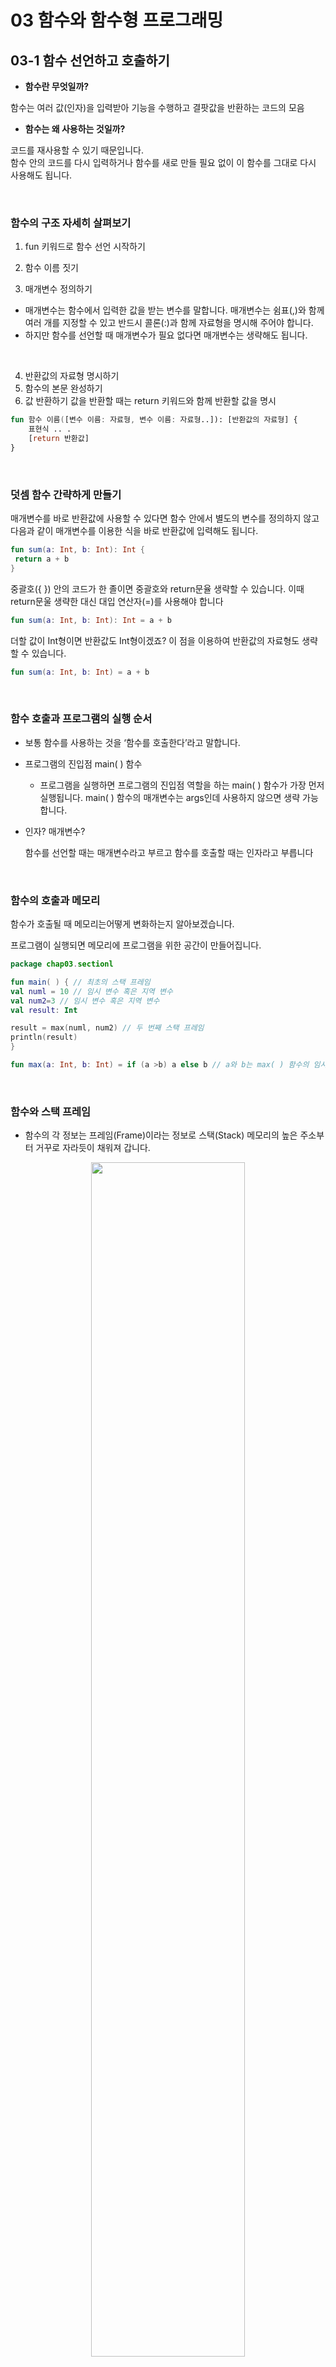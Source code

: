 # 03 함수와 함수형 프로그래밍

## 03-1 함수 선언하고 호출하기

- **함수란 무엇일까?**  

함수는 여러 값(인자)을 입력받아 기능을 수행하고 결팟값을 반환하는 코드의 모음
<br>

- **함수는 왜 사용하는 것일까?**

코드를 재사용할 수 있기 때문입니다.  
함수 안의 코드를 다시 입력하거나 함수를 새로 만들 필요 없이 이 함수를 그대로 다시 사용해도 됩니다.

<br>

### **함수의 구조 자세히 살펴보기**

1. fun 키워드로 함수 선언 시작하기

2. 함수 이름 짓기

3. 매개변수 정의하기
  - 매개변수는 함수에서 입력한 값을 받는 변수를 말합니다. 매개변수는 쉼표(,)와 함께 여러 개를 지정할 수 있고 반드시 콜론(:)과 함께 자료형을 명시해 주어야 합니다.
  - 하지만 함수를 선언할 때 매개변수가 필요 없다면 매개변수는 생략해도 됩니다.

<br>

4. 반환값의 자료형 명시하기
5. 함수의 본문 완성하기
6. 값 반환하기
값을 반환할 때는 return 키워드와 함께 반환할 값을 명시

```kotlin
fun 함수 이름([변수 이름: 자료형, 변수 이름: 자료형..]): [반환값의 자료형] { 
	표현식 .. .
	[return 반환값] 
}
```

<br>

### 덧셈 **함수 간략하게** 만들기

매개변수를 바로 반환값에 사용할 수 있다면 함수 안에서 별도의 변수를 정의하지 않고 다음과 같이 매개변수를 이용한 식을 바로 반환값에 입력해도 됩니다.

```kotlin
fun sum(a: Int, b: Int): Int {
 return a + b
}
```

중괄호({ }) 안의 코드가 한 졸이면 중괄호와 return문율 생략할 수 있습니다. 이때 return문울 생략한 대신 대입 연산자(=)를 사용해야 합니다

```kotlin
fun sum(a: Int, b: Int): Int = a + b
```

더할 값이 Int형이면 반환값도 Int형이겠죠? 이 점을 이용하여 반환값의 자료형도 생략할 수 있습니다.

```kotlin
fun sum(a: Int, b: Int) = a + b
```

<br>

### 함수 호출과 프로그램의 실행 순서

- 보통 함수를 사용하는 것을 ‘함수를 호출한다’라고 말합니다.
- 프로그램의 진입점 main( ) 함수
    - 프로그램을 실행하면 프로그램의 진입점 역할을 하는 main( ) 함수가 가장 먼저 실행됩니다. main( ) 함수의 매개변수는 args인데 사용하지 않으면 생략 가능합니다.

- 인자? 매개변수?
    
    함수를 선언할 때는 매개변수라고 부르고 함수를 호출할 때는 인자라고 부릅니다
    

<br>

### **함수의 호출과 메모리**

함수가 호출될 때 메모리는어떻게 변화하는지 알아보겠습니다. 

프로그램이 실행되면 메모리에 프로그램을 위한 공간이 만들어집니다.

```kotlin
package chap03.sectionl

fun main( ) { // 최초의 스택 프레임
val numl = 10 // 임시 변수 혹은 지역 변수 
val num2=3 // 임시 변수 혹은 지역 변수 
val result: Int

result = max(numl, num2) // 두 번째 스택 프레임
println(result)
}

fun max(a: Int, b: Int) = if (a >b) a else b // a와 b는 max( ) 함수의 임시 변수
```

<br>

### 함수와 스택 프레임

- 함수의 각 정보는 프레임(Frame)이라는 정보로 스택(Stack) 메모리의 높은 주소부터 거꾸로 자라듯이 채워져 갑니다.

<p align="center"><img src = https://user-images.githubusercontent.com/101503543/210355559-57972ac1-7733-482a-bdf7-87519df2da04.png  width="70%" height="70%" ></p>

- 지역 변수(LocalVariable)란 함수가 종료되면 스택 프레임과 함께 사라지는 임시 변수입니다.
- main( ) 함수에서 max( ) 함수가 호출되면 새로운 스택 프레임이 만들어집니다.
- max( ) 함수의 스택 프레임이 소멸되고 반환값은 main( ) 함수 스택 프레임의 result 변수에 저장됩니다.

<br>

### **스택 프레임의 생성과 소멸**

- 함수가 호출될 때마다 해당 정보는 스택 메모리에 쌓이는데 그것을 스택 프레임이라고 부릅니다.

![2](https://user-images.githubusercontent.com/101503543/210355694-daa589c2-7814-498e-a30b-396af5563cb6.png)

- 함수가 호출되면 스택에 프레임이 생깁니다. 스택 프레임은 각각 분리되어 있으므로 함수에 선언된 변수도 분리하여 생각합니다. 그래서 프레임으로 분리된 변수들을 지역 변수라고 부릅니다.
- 생성한 순서의 반대 순서로 소멸됩니다.

<br>

### 스택 오버플로

- **스택의 내용이 최대 영역을 초과하면 스택 오버플로 발생!**

프레임은 스택에 생성되고 스택은 메모리의 높은 주소에서 낮은 주소 방향으로 생성된다고 이야기했습니다.

힙 영역에는 동적으로 생성된 객체의 정보가 담겨져 있고, 힙에서는 보통 낮은 주소에서 높은 주소로 자라가며 정보를 저장합니다.

그래서 두 영역이 만나지 않도록 메모리를 관리하는 것이 중요합니다. 만약 무한하게 함수를 호출하여 스택 프레임을 생성하면 정해진 스택 영역의 경계를 넘어서면서 힙 영역과 겹치게 되는데 바로 이때 스택 오버플로
(Stack Overflow) 오류가 발생합니다.

<br>

### **반환값이 없는 함수**

- 함수의 반환값은 생략할 수 있습니다.
- 예를 들어 두 인자를 그대로 출력하는 함수는 값을 반환하지 않아도 됩니다.
- 즉, return문을 생략할 수 있습니다.
- 그 대신 반환값의 자료형을 Unit 으로 지정하거나 생략할 수 있습니다. (Unit은 코틀린에서 다루는 특수한 자료형 중 하나로 반환값이 없을 때 사용합니다.)

```kotlin
fun printSum(a: Int, b: Int): Unit { 
	println("sum of $a and $b is ${a + b}")
}
```

- 다음은 Unit을 생략한 것입 니 다.

코틀린은 함수에서 반환값과 반환값의 자료형 이 없으면 반환값의 자료형을 Unit으로 추론합니다.

```kotlin
fun printSum(a: Int, b: Int) {
	println("sum of $a and $b is ${a + b}")
}
```

<br>

### Unit과 void의 차이점

- Unit은 자바의 void형과 대응합니다.
- 하지만 void는 정말로 아무것도 반환하지 않고 Unit은 특수한 객체를 반환한다는 차이점이 있습니다.

<br>

### 매개변수 제대로 활용하기

- 예를 들어 여러분이 어떤 회원 의 이름(name)과 이메일 주소(email)를 매개변수로 받아 회원 목록에 저장하는 함수를 개발하는 상황을 상상해 보겠습니다.
- 그런데 이메일 주소가 없는 회원이 있을수도 있어서 이런 회원의 이메일 주소는 "default" 문자열을함수예 전달하여 처리하기로 했습니다.

```kotlin
fun add(name: String, email: String) {
// name과 email을 회원 목록에 저장
 }
```

- 하지만 add( ) 함수를 호출할 때마다 "default" 값을 함수의 인자로 넘겨주는 것이 매우 번거롭다는 것을 알게 되었습니다.

<p align="center"><img src = https://user-images.githubusercontent.com/101503543/210355726-2938f05b-0e39-4651-b431-564a2347fccd.png width="50%" height="50%"></p>

그래서 add( ) 함수에 이름만 입력하여 호출하면 자동으로 email에 "default" 값이 입력되면 좋을것입니다.

- 코틀린은 이런 **함수 매개변수의 기본값 기능을 제공**합니다.

함수를선언할 때 매개변수에 기본값을 지정할수 있는 것이죠. 

다음은 매개변수 email의 기본값을 "default"로 지정한 것입니다 .

```kotlin
fun add(name: String, email: String = "default") {
// name과 email을 회원 목록에 저장
// email의 기본값은 "default". 즉, email로 넘어오는 값이 없으면 자동으로 "default" 입력
}
```

이렇게 하면 email에 대한 기본값이 정해져 있기 때문에 다음과 같이 매개변수 name에 대한 인자만 전달해도 add( ) 함수를 사용할수 있습니다.

```kotlin
add("Youngdeok") // email 인자를 생략하여 호출(name에만 "Youngdeok"이 전달)
```

<br>

### **매개변수 이름과 함께 함수 호출하기**

- 코틀린은 매개변수의 이름과 함께 인자를 전달하는 방법 올 제공
- X = 200과 같은형태로매개변수의 이름을 붙여 함수를 호출하니 함수 호출 부분만 읽어도 어떤 매개변수에 어떤 값을 전달했는지 알기 쉬워졌습니다.

<br>

### 매개변수의 개수가 고정되지 않은 함수 사용하기

- 예를 들어 함수 인자로 1, 2, 3을 전달하면 1, 2, 3이라 출력하고 1, 2, 3, 4를 전달하면 1, 2, 3,
4라고 출력하기 위해서는 어떻게 해야 할까요?
- 가변 인자(VariableArgument)를 사용하면 됩니다.
    - 가변 인자는 ‘인자의 개수가 변한다’라는 뜻입니다.
    - 가변 인자를 사용하면 함수는 하나만 정의해 놓고 여러 개의 인자를 받을 수 있습니다.
    - 가변 인자를 사용하는 방법은 함수를 선언할 때 매개변수 왼쪽에 vararg라는키워드를 붙이면 됩니다.

```kotlin
fun main( ) {
		normalVarargs(l, 2, 3, 4) // 4개의 인자 구성 
		normalVarargs(4, 5, 6) // 3개의 인자 구성
}

fun normalVarargs(vararg counts : Int) { 
		for (num in counts) {
		print("$num ")
		}

		print("\n")
}
```

- 매개변수 counts 왼쪽에 vararg라는 키워드를 붙여 counts를 가변 인자로 지정했습니다.
- 가변 인자의 자료형은 Int형입니다. 즉, 가변 인자 counts는 Int형 배열이 됩니다.

<br>

## 03-2 함수형 프로그래밍

- 코틀린은 함수형 프로그래밍 (FP: Functional Programming)과 객체 지향 프로그래밍 (OOP: Object-OrientedProgramming)을 모두 지원하는 다중패러다임 언어입니다.
    - 함수형, 객체 지향 프로그래밍의 장점은 코드를 간략하게 만들 수 있다는 것입니다. 두 기법은 대규모 프로그램의 설계에도 적합하여 많은 현대 프로그래밍 언어가 지향하는 특징입니다.
    - 특히 함수형 프로그래밍은 코드가 간략화되고 테스트나 재사용성이 더 좋아지면서 개발 생산성이 늘어나는 장점 덕분에 꼭 공부해야합니다.

- **다중 패러다임 언어란?**
    - 다중 패러다임 언어란 한 가지 구현 규칙에 얽매이지 않고 다양한 문법과 형식을 지원하는 언어를 말합니다.
    - 특히 현대의 컴퓨터 언어는 다중 패러다임 언어를 지향하며 발전하고 있습니다.

- **함수형 프로그래밍이란?**
    - 함수형 프로그래밍은 순수함수를 작성하여 프로그램의 부작용을 줄이는 프로그래밍 기법을 말합니다.
    - 그리고 함수형 프로그래밍에서는 람다식과 고차 함수를 사용합니다.

<br>

### 순수함수

- 함수형 프로그래밍은 순수 함수를 사용하자는 것에서 출발했습니다.
- 그러면 순수 함수란 무엇 일까요?
    - 만일 어떤 함수가 같은 인자에 대하여 항상 같은 결과를 반환하면 ‘부작용이 없는 함수’라고 말합니다.
    - 그리고 부작용이 없는 함수가 함수 외부의 어떤 상태도 바꾸지 않는다면 순수 함수(Pure Function)라고 부릅니다.
    - 이런 특성 덕분에 순수 함수는 스레드에 사용해도 안전하고 코드를 테스트하기도 쉽다는 장점이 있습니다.
    - 순수 함수는 부작용이 없어 값이 예측이 가능해 결정적 (deterministic)’ 이라고 하기도 합니다.

```kotlin
// 순수함수의 예
fun sum(a: Int, b: Int): Int {
	return a + b // 동일한 인자인 a, b를 입력받아 항상 a + b를 출력(부작용이 없음)
}
```

- 프로그램이 커지다 보면 부작용을 완벽하게 통제할 수 있는 순수 함수를 만들기는 어렵습니다. 그래서 평소에 가능한 한 순수함수에 가깝게 안전한 함수를 구현하려고 노력하는것이 중요합니다.

- 순수 함수의 조건을 만족하지 않는 함수는 무엇일까요?

```kotlin
fun check( ) {
	val test = User.grade( ) // check( ) 함수에 없는 외부의 User 객체를 사용
	if (test != null) process(test) // 변수 test는 User.grade( )의 실행 결과에 따라 달라짐
}
```

**check( )** 함수는 함수 안에서 함수 외부에 있는 **User** 객체의 함수인 **grade( )** 함수를 실행하고 있습니다. 또
**grade( )** 함수의 결갓값을 test에 저장하여 조건문 **if(test !=** nu||)에 사용합니다. 심지어 **process( )** 함수는 조건을 만족하지 못하면 실행되지 않습니다.

**check( )** 함수만 보면 User가 어떤 객체인지, **grade( )** 함수는 어떤 값을 반환하는지, **process( )** 함수는 대체 무엇을 하는지 알 수 없습니다. 쉽게 말해 **check( )** 함수의 실행 결과를 예측하기 어렵다는 것이죠. 

바로 이런 함수가 순수 함수의 조건을 만족하지 못하는 함수입니다.

### **람다식**

- 람다식은 람다 대수(LambdaCalculus)에서 유래한 것

```kotlin
{ x, y -) X + y } // 람다식의 예(이름이 없는 함수 형태)
```

- 위의 식을 보면 함수의 이름이 없고화살표 (-〉) 가 사용되었습니다.
- 수학에서 말하는 람다 대수는 이름이 없는 함수로 2개 이상의 입력을 1개의출력으로 단순화한다는 개념입니다.
- 함수형 프로그래밍의 람다식은 다른 함수의 인자로 넘기는 함수, 함수의 결과값으로 반환하는 함수, 변수에 저장하는 함수를 말합니다.

<br>

### 일급객체

- 함수형 프로그래밍에서는 함수를 일급 객체로 생각합니다.
- 람다식 역시 일급 객체의 특징을 가지고 있는데 일급 객체란 무엇일까요?

- **일급 객체의 특징**
    - 일급객체는함수의인자로전달할수있다.
    - 일급 객체는 함수의 반환값에 사용할 수 있다.
    - 일급 객체는 변수에 담을 수 있다.

- **일급함수**
    - 만약 함수가 일급 객체면 일급 함수라고 부릅니다.
    - 그리고 일급 함수에 이름이 없는 경우 ‘람다식 함수' 혹은 ‘람다식’이라고 부를 수 있습니다.
    - 즉, 람다식은 일급 객체의 특징을 가진 이름 없는 함수입니다.

<br>
 
### 고차 함수

- 고차 함수(High-orderFunction)란 다른 함수를 인자로 사용하거 나 함수를 결팟값으로 반환하 는 함수
- **물론 두 특징을 모두 가지고 있어도 고차 함수이다.**
- **일급 객체 혹은 일급 함수를 서로 주고 받을 수 있는 함수가 고차 함수가 되는 것**

```kotlin
fun main( ) {
		println(highfunc({ x, y -> x + y }, 10, 20)) // 람다식 함수를 인자로 넘김
}

fun highFunc(sum: (Int, Int) -> Int, a: Int, b: Int) : Int = sum(a, b) // sum 매개변수는 함수

```

- 이 sum은 람다식 함수 형식으로 선언되어 있죠. 즉, highFune( ) 함수는 sum을 통해서 람다식 함수를 인자로 받아들일 수 있는 고차함수가 됩니다

![4](https://user-images.githubusercontent.com/101503543/210355772-e332764d-504c-46ab-96d0-351839247b48.png)

- **함수형 프로그래밍의 정의와 특징**
    - 순수함수를 사용해야 한다.
    - 람다식을 사용할 수 있다.
    - 고차함수를 사용할 수 있다.

<br>

## 03-3 고차 함수와 람다식


- **고차 함수는 인자나 반환값에 함수를 사용해서 대단히 유연합니다.**
- 그 유연성 때문에 처음에는 적응하기 어려울 수 있지만 익숙해지면 간결하고 최적화된 코드를 작성할 수 있습니다.

<br>

### **고차 함수의 형태**

- 고차 함수는 인자나 반환값으로 함수를 사용
- 이때 함수는 일반적으로 이름이 있는 함수일 수도 있고 이름이 없는 함수일 수도 있다.

1. **일반 함수를 인자나 반환값으로 사용하는 고차 함수**

```kotlin
fun main( ) {
	val resl = sum(3, 2) // 일반 인자
	val res2 = mul(sum(3,3), 3) II 인자에 함수를 사용

	println("resl: $resl, res2: $res2")
}
```

mul( ) 함수의 첫 번째 인자에 sum( ) 함수를 사용

```kotlin
fun main( ) {
	println("funcFunc: ${funcFunc( )}")
}

fun sum(a: Int, b: Int) = a + b

fun funcfunc( ): Int { // 함수의 반환값으로 합수 사용 
		return sum(2, 2)
}
```

funcFunc( ) 함수의 반환값으로 sum( ) 함수를 사용

<br>

2. **람다식을 인자나 반환값으로 사용하는 고차 함수**

- **변수에 할당하는 람다식 함수 작성하기**

```kotlin
fun main( ) {
	var result: Int
	val multi = {x: Int, y: Int -> x * y} // 일반 변수에 람다식 할당 
	result = multi(10, 20) // 람다식이 할당된 변수는 함수처럼 사용 가능 

	println(result)
}

```

람다식이 변수에 할당되어 변수이름이 multi( )와 같이 함수 형태로 사용할 수 있게 됩니다.

![5](https://user-images.githubusercontent.com/101503543/210355806-ddf150a9-e954-4756-a080-cbf575af0db6.png)

화살표 기호를 기준으로 왼쪽에는 람다식의 매개변수 x: Int, y: Int를 작성하고, 오른쪽에는 함수의 내용과 반환값 x * y를 적었습니다. 만약 함수 내용에 표현식이 2줄 이상이라면 마지막 표현식이 반환값이 됩니다.

```kotlin
val multi2: (Int, Int) -> Int = {x: Int, y: Int -> 
	println("x * y")
	x * y // 마지막표현식이 반환 
}
```

변수 multi의 자료형이 람다식으로 지정되어 있습니다. 

그런데 람다식의 매개변수에 자료형이 지정되어 있다면 변수의 자료형은 생략할수 있습니다. 

즉, 다음은 모두 같은 표현입니다.

```kotlin
val multi: (Int, Int) ->Int = {x: Int, y: Int ->x * y} // 생략되지 않은 전체 표현 
val multi = {x: Int, y: Int -> x * y} // 선언 자료형 생략
val multi: (Int, Int) ->Int = {x, y ->x * y} // 람다식 매개변수 자료형의 생략
```

하지만 둘 다 생략해 버리면 자료형이 추론되지 않으므로 오류가 발생합니다.

<br>

- **반환자료형이 아예 없거나 매개변수가 하나만 있을 때는?**

```kotlin
val greet : ( ) -> Unit = {println("Hello World !")} 
val square: (Int) -> Int = {x ->x * x}
```

첫 번째 람다식에는 매개 변수와 반환값이 없습니다. 그래서 변수 greet의 자료형은 ( ) -> Unit 입니다. 

그리고 람다식 본문을 자세히 보면 매개 변수를 표현할 필요가 없으므로 화살표 앞쪽과 화살표 자체가 생략됩니다.

<br>

- **만약 람다식 안에 람다식을 넣으면 어떻게 자료형을 지정해야 할까요?**

```kotlin
val nestedlambda: ( ) -> ( ) -> Unit = {{println("nested")}}

```

아무것도 없는 람다식 { }에 람다식 {println("nested")}를 넣었습니다. 

그러면 자료형은 ( ) -> ( ) -> Unit으로 명시해야합니다.

```kotlin
// 람다식의 자료형 생략
val greet = {println("Hello World !")} // 추론 가능
val square = {x: Int -> x * x} // square의 자료형을 생략하려면 x의 자료형을 명시해야 함 
val nestedlambda = {{println("nested")}} // 추론 가능
```

<br>

3. **매개변수에 람다식 함수를 이용한 고차 함수**

```kotlin
fun main( ) {
	var result: Int
	result = highOrder({ x, y -> x + y }, 10, 20) // 람다식을 매개변수와 인자로 사용한 함수 println (result)
}

fun highOrder(sum: (Int, Int) -> Int, a: Int, b: Int): Int { 
	return sum(a, b)
}
```

![6](https://user-images.githubusercontent.com/101503543/210355827-e8fbb5b2-b34b-4e1b-b22e-cbceed9750f1.png)

첫 번째 인자의 람다식은 highOrder( ) 함수의 첫 번째 매개변수에서 선언한 자료형으로 구성해야합니다.

<br>

4. **인자와 반환값이 없는 람다식 함수**

```kotlin
fun main( ) {
	val out: ( ) -> Unit = {println("Hello World! ")} // 인자와 반환값이 없는 람다식의 선언
  // 자료형 추론이 가능하므로 val out = { println("Hello World!") }와 같이 생략 가능

	out( ) //함수처럼 사용 가능
	val new=out //람다식이 들어있는 변수를 다른 변수에 할당
	new( )
}
```

- 또한 람다식은 많은 코드들을 간략화하고 함수 자체를 인자나 매개변수로 이용할 수 있어 프로그램의 효율성도 높일 수 있습니다.

<br>

### **람다식과 고차 함수 호출하기**

- 기본형 변수로 할당된 값은 스택에 있고 다른 함수에 인자로 전달하는 경우에는 해당 값이 복사되어 전달됩니다.
- 참조형 변수로 할당된 객체는 참조 주소가 스택에 있고 객체는 힙에 있습니다. 참조형 객체는 함수에 전달할 때 참조된 주소가 복사되어 전달됩니다.
- JVM에서 실행되는 자바나 코틀린은 함수를 호출할 때 인자의 값만 복사하는 ‘값의 의한 호출 (CallbyValue)’이 일반적입니다.
- C/C++에서 사용하는 포인터 주소 연산이 없기 때문에 주소 자체를 사용해 호출하는 ‘참조에 의한 호출(Callby Reference)’은 자바나 코틀린에서 사용되지 않습니다.
- 자바는 객체가 전달될 때 주소 자체를 전달하는 것이 아닌 값을 복사하는데 이것은 참조에 의한 호출처럼 보이지만 그 값이 주소일 뿐입니다.

- 코틀린은 람다식을 사용하면서 몇 가지 확장된 호출 방법을 사용할 수 있습니다.

<br>

1. **값에 의한 호출**

```kotlin
fun main( ) {
	val result = callByValue(lambda( )) // 람다식 함수를 호출 
	println(result)
}

fun callByValue(b: Boolean) : Boolean { // 일반 변수 자료형으로 선언된 매개변수 
	println("callByValue function")
	return b
}

val lambda: ( ) -> Boolean = { // 람다 표현식이 2줄 
println("lambda function")
true // 마지막 표현식 문장의 결과가 반환 
}
```

함수가 또다른 함수의 인자로 전달될 경우, 람다식 함수는 값으로 처리되어 그 즉시 함수가 수행된 후 값을 전달합니다.


<p align="center"><img src = https://user-images.githubusercontent.com/101503543/210355859-0648310b-908e-4a36-a703-7cab4b15e302.png  width="70%" height="70%"></p>

<br>

2. **이름에 의한 람다식 호출**

람다식의 이름이 인자로 전달될 때 실행되지 않고 실제로 호출할 때 실행되도록 하면 어떨까요?

```kotlin
fun main( ) {
	val result = callByName(otherlambda) // 람다식 이름으로 호출
	println(result) }

fun callByName(b: ( ) -> Boolean): Boolean { // 람다식 자료형으로 선언된 매개변수 
	println("callByName function")
	return b( )
}

val otherlambda: ( ) -> Boolean = { 
	println("otherlambda function") 
	true
}
```

람다식의 이름을 callByName( ) 함수에서 호출하는 점 이 다릅니다. 

callByName( ) 함수의 매개변수 b는 람다식 자료형으로 선언되었습니다.

<p align="center"><img src = https://user-images.githubusercontent.com/101503543/210356132-32958eef-4889-436c-8e31-f8f85faa1425.png width="70%" height="70%" ></p>

callByName( ) 함수가 callByValue( ) 함수와 다른 점은 매개변수 b가 람다식 자료형으로 선언되었다는 것입니다. 따라서 1번처럼 람다식 이름을 callByName( ) 함수의 인자로 넣어 사용하고 있습니다 .

람다식 자체가 매개변수 b에 복사되어 사용되기 전까지는 람다식 이 실행되지 않습니다. 2번처럼 함수 형태로 호출해야 비로소 람다식이 실행됩니다. 

이름이 전달된 시 점이 아니라 callByName( ) 함수 블록에 사용되는 b( )에 의해 호출된다는 것입니다. 이것을 잘활용하면 상황에 맞춰 즉시 실행할 필요가 없는 코드를 작성하는경우 이름에 의한 호출방법을 통해 필요할 때만 람다식이 작동하도록 만들 수 있습니다.

<br>

3. **다른 함수의 참조에 의한 일반 함수 호출**

지금까지 람다식을 매개변수로 선언해 사용했습니다. 

그러면 람다식이 아닌 일반 함수를 또 다른 함수의 인자에서 호출하는 고차함수의 경우를 생각해 봅시다.

```kotlin
fun sum(x: Int, y: Int) = x + y
```

```kotlin
funcParam(3, 2, sum) // 오류! sum은 람다식이 아님
•••
fun funcParam(a: Int, b: Int, c: (Int, Int) -> Int): Int {
return c(a, b) }
```

위의 sum( ) 함수는 람다식이 아니므로 위와 같이 이름으로 호출할 수 없습니다. 

하지만 sum( )과 funcParam( )의 매개변수 c의 선언부 구조를 보면 인자 수와 자료형의 개수가 동일합니다.

이 때는 다음과 같이 2개의 콜론(::) 기호를 함수 이름 앞에 사용해 소괄호와 인자를 생략하고 사용할 수 있습니다.

```kotlin
funcParam(3, 2, : :sum)
```

<br>

- 정리

```kotlin
fun main( ) {
// 1. 인자와 반환값이 있는 함수
val resl = funcParam(3, 2, ::sum)
println(resl)

// 2. 인자가 없는 함수
hello(: :text) // 반환값이 없음

// 3. 일반 변수에 값처럼 할당 
val likeLambda = ::sum
println(likelambda(6, 6)) 
}

fun sum(a: Int, b: Int) = a+b

fun text(a: String, b: String) = "Hi! $a $b"

fun funcParam(a: Int, b: Int, c: (Int, Int) -> Int): Int { 
	return c(a, b)
}

fun hello(body: (String, String) -> String): Unit { 
	println(body( "Hello", "World"))
}
```

<br>

- 콜론 2개(::)를 이용한 표기법 정리

```kotlin
hello(::text) // 함수 참조 기호
hello({ a, b -> text(a, b) }) // 람다식 표현(동일한 결과) 
hello{ a,b -> text(a,b) } // 소괄호생략(동일한 결과)
```

<br>

### 람다식의 매개변수

- 매개변수와 인자 개수에 따라 람다식의 생략된 표현이 가능하기 때문에 코드를 더 간략화할 수 있습니다.

- 매개변수 개수에 따라 람다식을 구성하는 방법
1. **람다식에 매개변수가 없는 경우**

```kotlin
fun main( ) {
// 매개변수 없는 람다식
noParam({ "Hello World! " })
noParam { "Hello World! " } // 위와 동일 결과, 소괄호 생략 가능
}

.. 매개변수가 없는 람다식이 noParam 함수의 매개변수 out으로 지정됨 
fun noParam(out: ( ) -> String) = println(out( ))

```

noParam( ) 함수의 인자에는 람다식 표현식인 { "…" } 형태의 인자가 있습니다.

이 람다식에는 매개변수가 없으므로 화살표(-〉)기호가 사용되지 않았습니다. 

그리고 여기서 소괄호는 생략할 수 있습니다. 매개변수는 없지만 반환 자료형은 문자열을 반환하고 있습니다.

2. **람다식의 매개변수가 1개인 경우**

람다식에 매개변수가 1개 있을 경우에는 람다식에 화살표(-〉) 기호 왼쪽에 필요한 변수를 써 줘야합니다

```kotlin
•••
fun main( ) {
// 매개변수 없는 람다식 
•••
// 매개변수가 1개 있는 람다식
oneParam({ a -> "Hello World! $a" })
oneParam { a -> "Hello World! $a" } // 위와 동일한 결과, 소괄호 생략 가능 
oneParam { "Hello World! $it" } // 위와 동일한 결과, it으로 대체 가능
}
•••
// 매개변수가 1개 있는 람다식이 oneParam( ) 함수의 매개변수 out으로 지정됨 
fun oneParam(out: (String) -> String) {
println(out("OneParam"))
}
```

매개변수가 1개 들어간 람다식을 구성할 때 변수와 화살표를 추가하여 a -> 와같이 나타냅니다. 

이것을 문자열에 표현하기 위해 $a를 사용하였습니다. 

그리고 이렇게 매개변수가 1개인 경우에는 화살표 표기를 생략하고 $it으로 대체할 수 였습니다.

<br>

3. **람다식의 매개변수가 2개 이상인 경우**

```kotlin
fun main( ) {
•••
// 매개변수가 2개 있는 람다식
moreParam { a, b - > "Hello World! $a $b"} // 매개변수 이름 생략 불가
••• }
// 매개변수가 2개 있는 람다식의 moreParam 함수의 매개변수로 지정됨 
fun moreParam(out: (String, String) -> String) {
	println(out("OneParam", "TwoParam")) 
}
```

a는 매개변수의 첫 번째 String형을 위해 사용되고, b 는 두 번째 String형을 위해 사용됩니다. 

이때는 매개변수가 2개이므로 $it을 사용해 변수를 생략할 수 없습니다.

<br>

4. **일반 매개변수와 람다식 매개변수를 같이 사용하기**

```kotlin
•••
fun main( ) {
•••
	// 1) 인자와 함께 람다식을 사용하는 경우
	withArgs("Argl", "Arg2", { a, b -> " Hello World! $a $b" })

	// 2) withArgs( ) 함수의 마지막 인자가 람다식인 경우 소괄호 바깥으로 분리 가능
	withArgs("Argl", "Arg2") { a, b -> "Hello World! $a $b" } 
}
•••
// withArgs( ) 함수는 일반 매개변수 2개를 포함, 람다식을 마지막 매개변수로 가짐
fun withArgs(a: String, b: String, out: (String, String) -> String) {
	println(out(a, b))
}
```
<br>

5. **일반함수에 람다식 매개변수를** 2**개 이상 사용하기**

```kotlin
fun main( ) {
	twolambda({ a, b -> " First $a $b" }, { "Second $it" })
	twolambda({ a, b -> "First $a $b" }) { "Second $it" } // 위와 동일 
}

fun twolambda(first: (String, String) -> String, second: (String) -> String) { 
	println(first("OneParam", "TwoParam"))
	println(second("OneParam") )
}
```

이 경우 twolambda( ) 함수의 소괄호를 생략할 수 없습니다. 

하지만 앞서 배운 규칙을 적용해 마지막 인자는 소괄호 밖에 둘 수 있습니다.

```kotlin
({첫 번째}, {두 번째})
({첫 번째}) {두 번째}
```

람다식 함수가 3개가 되었을 때도 마찬가지로 마지막 람다식만 빼내어 다음과 같이 구성할 수있습니다.

<br>
<br>
